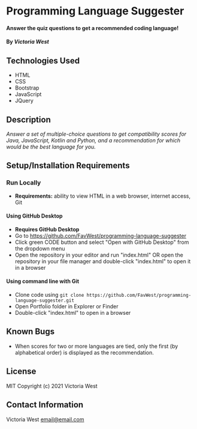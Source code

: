 # Programming Language Suggester

#### Answer the quiz questions to get a recommended coding language!

#### By _**Victoria West**_

## Technologies Used
* HTML
* CSS
* Bootstrap
* JavaScript
* JQuery

## Description
_Answer a set of multiple-choice questions to get compatibility scores for Java, JavaScript, Kotlin and Python, and a recommendation for which would be the best language for you._

## Setup/Installation Requirements
### Run Locally
* **Requirements:** ability to view HTML in a web browser, internet access, Git
#### Using GitHub Desktop
* **Requires GitHub Desktop**
* Go to https://github.com/FavWest/programming-language-suggester
* Click green CODE button and select "Open with GitHub Desktop" from the dropdown menu
* Open the repository in your editor and run "index.html" OR open the repository in your file manager and double-click "index.html" to open it in a browser
#### Using command line with Git
* Clone code using `git clone https://github.com/FavWest/programming-language-suggester.git`
* Open Portfolio folder in Explorer or Finder
* Double-click "index.html" to open in a browser
## Known Bugs
* When scores for two or more languages are tied, only the first (by alphabetical order) is displayed as the recommendation.
## License
MIT
Copyright (c) 2021 Victoria West
## Contact Information
Victoria West email@email.com